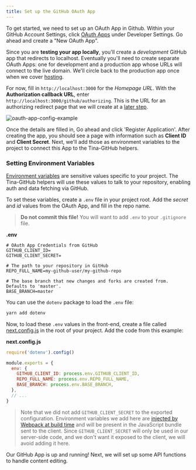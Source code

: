 ```yaml
---
title: Set up the GitHub OAuth App
---
```


To get started, we need to set up an OAuth App in Github. Within your GitHub Account Settings, click <a href="https://github.com/settings/developers" target="_blank">OAuth Apps</a> under Developer Settings. Go ahead and create a "New OAuth App".

Since you are **testing your app locally**, you'll create a _development_ GitHub app that redirects to localhost. Eventually you'll need to create separate OAuth Apps: one for development and a production app whose URLs will connect to the live domain. We'll circle back to the production app once when we cover [hosting](/guides/nextjs/github-open-authoring/hosting-vercel).

For now, fill in `http://localhost:3000` for the _Homepage URL_. With the **Authorization callback URL**, enter `http://localhost:3000/github/authorizing`. This is the URL for an authorizing redirect page that we will create at a [later step](/guides/nextjs/github-open-authoring/auth-redirect).

![oauth-app-config-example](/img/github-open-auth-cna/oAuth-app-config.png)

Once the details are filled in, Go ahead and click 'Register Application'. After creating the app, you should see a page with information such as **Client ID** and **Client Secret**. Next, we'll add those as environment variables to the project to connect this App to the Tina-GitHub helpers.

### Setting Environment Variables

[Environment variables](https://nextjs.org/docs/api-reference/next.config.js/environment-variables) are sensitive values specific to your project. The Tina-GitHub helpers will use these values to talk to your repository, enabling auth and data fetching via GitHub.

To set these variables, create a `.env` file in your project root. Add the _secret_ and _id_ values from the OAuth App, and fill in the repo name.

> **Do not commit this file!** You will want to add `.env` to your `.gitignore` file.

**.env**

```
# OAuth App Credentials from GitHub
GITHUB_CLIENT_ID=
GITHUB_CLIENT_SECRET=

# The path to your repository in GitHub
REPO_FULL_NAME=my-github-user/my-github-repo

# The base branch that new changes and forks are created from. Defaults to 'master'.
BASE_BRANCH=master
```

You can use the `dotenv` package to load the `.env` file:

```bash
yarn add dotenv
```

Now, to load these `.env` values in the front-end, create a file called [next.config.js](https://nextjs.org/docs/api-reference/next.config.js/introduction) in the root of your project. Add the code from this example:

**next.config.js**

```js
require('dotenv').config()

module.exports = {
  env: {
    GITHUB_CLIENT_ID: process.env.GITHUB_CLIENT_ID,
    REPO_FULL_NAME: process.env.REPO_FULL_NAME,
    BASE_BRANCH: process.env.BASE_BRANCH,
  },
  // ...
}
```

> Note that we did not add `GITHUB_CLIENT_SECRET` to the exported configuration. Environment variables we add here are [injected by Webpack at build time](https://nextjs.org/docs/api-reference/next.config.js/environment-variables) and will be present in the JavaScript bundle sent to the client. Since `GITHUB_CLIENT_SECRET` will only be used in our server-side code, and we don't want it exposed to the client, we will avoid adding it here.

Our GitHub App is up and running! Next, we will set up some API functions to handle content editing.
